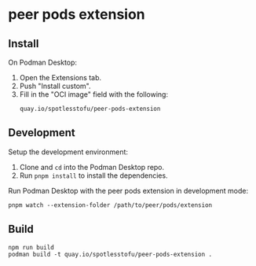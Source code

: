 # peer pods extension

## Install

On Podman Desktop:

1. Open the Extensions tab.
1. Push "Install custom".
1. Fill in the "OCI image" field with the following:
    ```
    quay.io/spotlesstofu/peer-pods-extension
    ```

## Development

Setup the development environment:

  1. Clone and `cd` into the Podman Desktop repo.
  1. Run `pnpm install` to install the dependencies.

Run Podman Desktop with the peer pods extension in development mode:

```
pnpm watch --extension-folder /path/to/peer/pods/extension
```

## Build

```
npm run build
podman build -t quay.io/spotlesstofu/peer-pods-extension .
```
